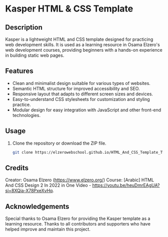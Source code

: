 # Kasper HTML & CSS Template

## Description
Kasper is a lightweight HTML and CSS template designed for practicing web development skills. It is used as a learning resource in Osama Elzero's web development courses, providing beginners with a hands-on experience in building static web pages.

## Features
- Clean and minimalist design suitable for various types of websites.
- Semantic HTML structure for improved accessibility and SEO.
- Responsive layout that adapts to different screen sizes and devices.
- Easy-to-understand CSS stylesheets for customization and styling practice.
- Modular design for easy integration with JavaScript and other front-end technologies.

## Usage
1. Clone the repository or download the ZIP file.
   ```bash
   git clone https://elzerowebschool.github.io/HTML_And_CSS_Template_Two

## Credits
Creator: Osama Elzero (https://www.elzero.org/)
Course: [Arabic] HTML And CSS Design 2 In 2022 in One Video - https://youtu.be/heuDmrEAgUA?si=8XQia-X78PxeXvHq.

## Acknowledgements
Special thanks to Osama Elzero for providing the Kasper template as a learning resource.
Thanks to all contributors and supporters who have helped improve and maintain this project.


